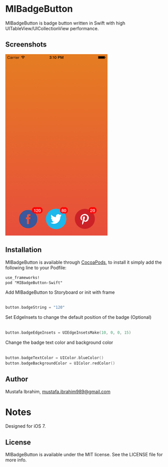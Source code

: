 # MIBadgeButton

MIBadgeButton is badge button written in Swift with high UITableView/UICollectionView performance.

## Screenshots

![alt tag](https://github.com/mustafaibrahim989/MIBadgeButton-Swift/blob/master/screenshot.png)

## Installation

MIBadgeButton is available through [CocoaPods](http://cocoapods.org), to install
it simply add the following line to your Podfile:
  
    use_frameworks!
    pod "MIBadgeButton-Swift"

Add MIBadgeButton to Storyboard or init with frame

```swift

button.badgeString = "120"

```

Set EdgeInsets to change the default position of the badge (Optional)

```swift

button.badgeEdgeInsets = UIEdgeInsetsMake(10, 0, 0, 15)

```

Change the badge text color and background color

```swift

button.badgeTextColor = UIColor.blueColor()
button.badgeBackgroundColor = UIColor.redColor()

```

## Author

Mustafa Ibrahim, mustafa.ibrahim989@gmail.com

Notes
============

Designed for iOS 7.

## License

MIBadgeButton is available under the MIT license. See the LICENSE file for more info.

